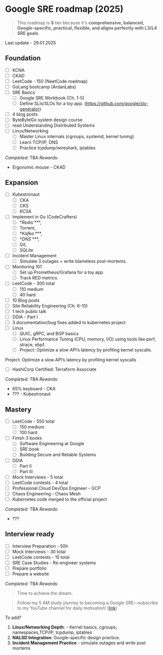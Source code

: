 # Google SRE roadmap (2025)
>This roadmap is **S** tier because it's **comprehensive, balanced, Google-specific, practical, flexible, and aligns perfectly with L3/L4 SRE goals**.

Last update - 29.01.2025

## Foundation
- [ ] KCNA 
- [ ] CKAD 
- [ ] LeetCode - 150 (NeetCode roadmap)
- [ ] GoLang bootcamp (ArdanLabs)
- [ ] SRE Basics
	- [ ] Google SRE Workbook (Ch. 1-5) 
	- [ ] Define SLIs/SLOs for a toy app. (https://github.com/google/slo-generator)
- [ ] 4 blog posts
- [ ] ByteByteGo system design course
- [ ] read Understanding Distributed Systems
- [ ] Linux/Networking 
	- [ ] Master Linux internals (cgroups, systemd, kernel tuning)
	- [ ] Learn TCP/IP, DNS 
	- [ ] Practice tcpdump/wireshark, iptables

*Completed:*  TBA
*Rewards:* 
* Ergonomic mouse - CKAD
## Expansion
- [ ] Kubestronaut
	- [ ] CKA
	- [ ] CKS
	- [ ] KCSA
- [ ] Implement in Go (CodeCrafters)
	- [ ] **Redis* ***, 
	- [ ] Torrent, 
	- [ ] **Kafka* ***, 
	- [ ] **DNS* ***, 
	- [ ] Git, 
	- [ ] SQLite
- [ ] Incident Management
	- [ ] Simulate 3 outages + write blameless post-mortems.
- [ ] Monitoring 101
	- [ ] Set up Prometheus/Grafana for a toy app.
	- [ ] Track RED metrics.
- [ ] LeetCode - 300 total
	- [ ] 110 medium
	- [ ] 40 hard
- [ ] 10 Blog posts
- [ ] Site Reliability Engineering (Ch. 6-10)
- [ ] 1 tech public talk
- [ ] DDIA - Part I
- [ ] 3 documentation/bug fixes added to kubernetes project
- [ ] Linux
	- [ ] QUIC, gRPC, and BGP basics
	- [ ] Linux Performance Tuning (CPU, memory, I/O) using tools like perf, strace, ebpf.
	- [ ] Project: Optimize a slow API’s latency by profiling kernel syscalls.

Project: Optimize a slow API’s latency by profiling kernel syscalls
- [ ] HashiCorp Certified: Terraform Associate

*Completed:*  TBA
*Rewards:* 
* 65% keyboard - CKA
* ??? - Kubestronaut

## Mastery
- [ ] LeetCode - 550 total
	- [ ] 150 medium
	- [ ] 100 hard
- [ ] Finish 3 books
	- [ ] Software Engineering at Google
	- [ ] SRE book
	- [ ] Building Secure and Reliable Systems
- [ ] DDIA
	- [ ] Part II
	- [ ] Part III
- [ ] Mock Interviews - 5 total
- [ ] LeetCode contests - 4 total
- [ ] Professional Cloud DevOps Engineer - GCP
- [ ] Chaos Engineering - Chaos Mesh
- [ ] Kubernetes code merged to the official project 

*Completed:*  TBA
*Rewards:*
* ???

## Interview ready
- [ ] Interview Preparation - 50h
- [ ] Mock Interviews - 30 total
- [ ] LeetCode contests - 15 total
- [ ] SRE Case Studies - Re-engineer systems
- [ ] Prepare portfolio
- [ ] Prepare a website

*Completed:*  TBA
*Rewards:*
>Time to achieve the dream.

>Follow my 5 AM study journey to becoming a Google SRE—subscribe to my YouTube channel for daily motivation! ([link](https://www.youtube.com/channel/UC8OInIVpGAcqIvw-OFG2ccQ))


To add?
1. **Linux/Networking Depth**: - Kernel basics, cgroups, namespaces,TCP/IP, tcpdump, iptables
2. **NALSD Integration**: Google-specific design practice.
3. **Incident Management Practice** - simulate outages and write post mortems

